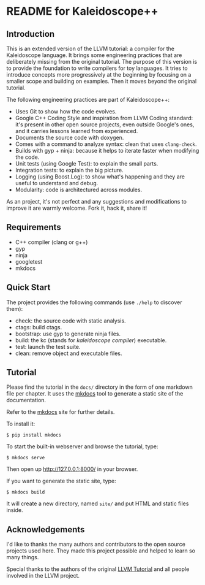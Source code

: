 # README for Kaleidoscope++

## Introduction

This is an extended version of the LLVM tutorial: a compiler for the
Kaleidoscope language. It brings some engineering practices that are
deliberately missing from the original tutorial. The purpose of this version is
to provide the foundation to write compilers for toy languages. It tries to
introduce concepts more progressively at the beginning by focusing on a smaller
scope and building on examples. Then it moves beyond the original tutorial.

The following engineering practices are part of Kaleidoscope++:

- Uses Git to show how the code evolves.
- Google C++ Coding Style and inspiration from LLVM Coding standard: it's
  present in other open source projects, even outside Google's ones, and it
  carries lessons learned from experienced.
- Documents the source code with doxygen.
- Comes with a command to analyze syntax: clean that uses `clang-check`.
- Builds with gyp + ninja: because it helps to iterate faster when
  modifying the code.
- Unit tests (using Google Test): to explain the small parts.
- Integration tests: to explain the big picture.
- Logging (using Boost.Log): to show what's happening and they are useful
  to understand and debug.
- Modularity: code is architectured across modules.

As an project, it's not perfect and any suggestions and modifications to
improve it are warmly welcome. Fork it, hack it, share it!

## Requirements

- C++ compiler (clang or g++)
- gyp
- ninja
- googletest
- mkdocs

## Quick Start

The project provides the following commands (use `./help` to discover them):

- check: the source code with static analysis.
- ctags: build ctags.
- bootstrap: use gyp to generate ninja files.
- build: the kc (stands for *kaleidoscope compiler*) executable.
- test: launch the test suite.
- clean: remove object and executable files.

## Tutorial

Please find the tutorial in the `docs/` directory in the form of one
markdown file per chapter. It uses the [mkdocs](http://www.mkdocs.org/) tool
to generate a static site of the documentation.

Refer to the [mkdocs](http://www.mkdocs.org/) site for further details.

To install it:

```
$ pip install mkdocs
```

To start the built-in webserver and browse the tutorial, type:

```
$ mkdocs serve
```

Then open up http://127.0.0.1:8000/ in your browser.

If you want to generate the static site, type:

```
$ mkdocs build
```

It will create a new directory, named `site/` and put HTML and static files
inside.

## Acknowledgements

I'd like to thanks the many authors and contributors to the open source
projects used here. They made this project possible and helped to learn
so many things.

Special thanks to the authors of the original [LLVM
Tutorial](http://llvm.org/docs/tutorial/index.html) and all people involved in
the LLVM project.
